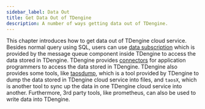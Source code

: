 ```yaml
---
sidebar_label: Data Out
title: Get Data Out of TDengine
description: A number of ways getting data out of TDengine.
---
```


This chapter introduces how to get data out of TDengine cloud service. Besides normal query using SQL, users can use [data subscription](../tmq) which is provided by the message queue component inside TDengine to access the data stored in TDengine. TDengine provides [connectors](../programming/connector) for application programmers to access the data stored in TDengine. TDengine also provides some tools, like [taosdump](../taosdump), which is a tool provided by TDengine to dump the data stored in TDengine cloud service into files, and `taosX`, which is another tool to sync up the data in one TDengine cloud service into another. Furthermore, 3rd party tools, like prometheus, can also be used to write data into TDengine.
